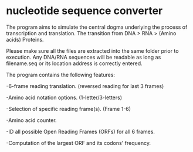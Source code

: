 # nucleotide sequence converter

The program aims to simulate the central dogma underlying the process of transcription and translation. The transition from DNA > RNA > (Amino acids) Proteins. 

Please make sure all the files are extracted into the same folder prior to execution. 
Any DNA/RNA sequences will be readable as long as filename.seq or its location address is correctly entered.  



The program contains the following features:

-6-frame reading translation. (reversed reading for last 3 frames)

-Amino acid notation options. (1-letter/3-letters)

-Selection of specific reading frame(s). (Frame 1-6)

-Amino acid counter.

-ID all possible Open Reading Frames (ORFs) for all 6 frames. 

-Computation of the largest ORF and its codons' frequency.	
